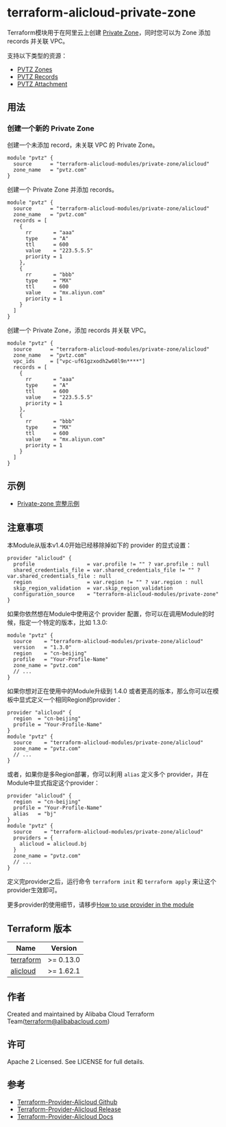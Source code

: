 terraform-alicloud-private-zone 
===============================

Terraform模块用于在阿里云上创建 [Private Zone](https://help.aliyun.com/document_detail/64611.html)，同时您可以为 Zone 添加 records 并关联 VPC。

支持以下类型的资源：

* [PVTZ Zones](https://www.terraform.io/docs/providers/alicloud/r/pvtz_zone.html)
* [PVTZ Records](https://www.terraform.io/docs/providers/alicloud/r/pvtz_zone_record.html)
* [PVTZ Attachment](https://www.terraform.io/docs/providers/alicloud/r/pvtz_zone_attachment.html)

## 用法

### 创建一个新的 Private Zone

创建一个未添加 record，未关联 VPC 的 Private Zone。

```hcl
module "pvtz" {
  source      = "terraform-alicloud-modules/private-zone/alicloud"
  zone_name   = "pvtz.com"
}
``` 

创建一个 Private Zone 并添加 records。 

```hcl
module "pvtz" {
  source      = "terraform-alicloud-modules/private-zone/alicloud"
  zone_name   = "pvtz.com"
  records = [
    {
      rr       = "aaa"
      type     = "A"
      ttl      = 600
      value    = "223.5.5.5"
      priority = 1
    },
    {
      rr       = "bbb"
      type     = "MX"
      ttl      = 600
      value    = "mx.aliyun.com"
      priority = 1
    }
  ]
}
``` 

创建一个 Private Zone，添加 records 并关联 VPC。 

```hcl
module "pvtz" {
  source      = "terraform-alicloud-modules/private-zone/alicloud"
  zone_name   = "pvtz.com"
  vpc_ids     = ["vpc-uf61gzxodh2w60l9n****"]
  records = [
    {
      rr       = "aaa"
      type     = "A"
      ttl      = 600
      value    = "223.5.5.5"
      priority = 1
    },
    {
      rr       = "bbb"
      type     = "MX"
      ttl      = 600
      value    = "mx.aliyun.com"
      priority = 1
    }
  ]
}
``` 

## 示例

* [Private-zone 完整示例](https://github.com/terraform-alicloud-modules/terraform-alicloud-private-zone/tree/master/examples/complete)

## 注意事项
本Module从版本v1.4.0开始已经移除掉如下的 provider 的显式设置：

```hcl
provider "alicloud" {
  profile                 = var.profile != "" ? var.profile : null
  shared_credentials_file = var.shared_credentials_file != "" ? var.shared_credentials_file : null
  region                  = var.region != "" ? var.region : null
  skip_region_validation  = var.skip_region_validation
  configuration_source    = "terraform-alicloud-modules/private-zone"
}
```

如果你依然想在Module中使用这个 provider 配置，你可以在调用Module的时候，指定一个特定的版本，比如 1.3.0:

```hcl
module "pvtz" {
  source    = "terraform-alicloud-modules/private-zone/alicloud"
  version   = "1.3.0"
  region    = "cn-beijing"
  profile   = "Your-Profile-Name"
  zone_name = "pvtz.com"
  // ...
}
```

如果你想对正在使用中的Module升级到 1.4.0 或者更高的版本，那么你可以在模板中显式定义一个相同Region的provider：
```hcl
provider "alicloud" {
  region  = "cn-beijing"
  profile = "Your-Profile-Name"
}
module "pvtz" {
  source    = "terraform-alicloud-modules/private-zone/alicloud"
  zone_name = "pvtz.com"
  // ...
}
```
或者，如果你是多Region部署，你可以利用 `alias` 定义多个 provider，并在Module中显式指定这个provider：

```hcl
provider "alicloud" {
  region  = "cn-beijing"
  profile = "Your-Profile-Name"
  alias   = "bj"
}
module "pvtz" {
  source    = "terraform-alicloud-modules/private-zone/alicloud"
  providers = {
    alicloud = alicloud.bj
  }
  zone_name = "pvtz.com"
  // ...
}
```

定义完provider之后，运行命令 `terraform init` 和 `terraform apply` 来让这个provider生效即可。

更多provider的使用细节，请移步[How to use provider in the module](https://www.terraform.io/docs/language/modules/develop/providers.html#passing-providers-explicitly)

## Terraform 版本

| Name | Version |
|------|---------|
| <a name="requirement_terraform"></a> [terraform](#requirement\_terraform) | >= 0.13.0 |
| <a name="requirement_alicloud"></a> [alicloud](#requirement\_alicloud) | >= 1.62.1 |

作者
-------
Created and maintained by Alibaba Cloud Terraform Team(terraform@alibabacloud.com)

许可
----
Apache 2 Licensed. See LICENSE for full details.

参考
---------
* [Terraform-Provider-Alicloud Github](https://github.com/terraform-providers/terraform-provider-alicloud)
* [Terraform-Provider-Alicloud Release](https://releases.hashicorp.com/terraform-provider-alicloud/)
* [Terraform-Provider-Alicloud Docs](https://www.terraform.io/docs/providers/alicloud/index.html)